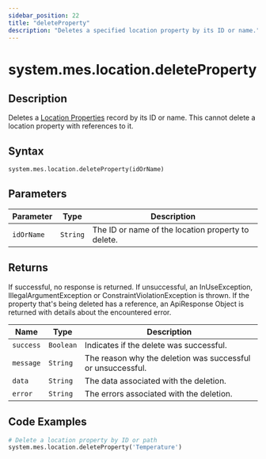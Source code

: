 ```yaml
---
sidebar_position: 22
title: "deleteProperty"
description: "Deletes a specified location property by its ID or name."
---
```


# system.mes.location.deleteProperty

## Description

Deletes a [Location Properties](../../data-model/location-model/location-property) record by its ID or name.
This cannot delete a location property with references to it.

## Syntax
```python
system.mes.location.deleteProperty(idOrName)
```

## Parameters

| Parameter  | Type     | Description                                        |
|------------|----------|----------------------------------------------------|
| `idOrName` | `String` | The ID or name of the location property to delete. |

## Returns

If successful, no response is returned. If unsuccessful, an InUseException, IllegalArgumentException or ConstraintViolationException is thrown.
If the property that's being deleted has a reference, an ApiResponse Object is returned with details about the encountered error.

| Name      | Type      | Description                                                 |
|-----------|---------- |-------------------------------------------------------------|
| `success` | `Boolean` | Indicates if the delete was successful.                     |
| `message` | `String`  | The reason why the deletion was successful or unsuccessful. |
| `data`    | `String`  | The data associated with the deletion.                      |
| `error`   | `String`  | The errors associated with the deletion.                    |

## Code Examples

```python
# Delete a location property by ID or path
system.mes.location.deleteProperty('Temperature')
```